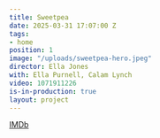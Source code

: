 ```yaml
---
title: Sweetpea
date: 2025-03-31 17:07:00 Z
tags:
- home
position: 1
image: "/uploads/sweetpea-hero.jpeg"
director: Ella Jones
with: Ella Purnell, Calam Lynch
video: 1071911226
is-in-production: true
layout: project
---
```


[IMDb](https://www.imdb.com/title/tt11218290/)